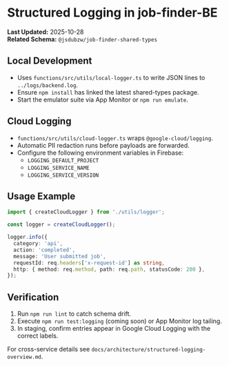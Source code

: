 # Structured Logging in job-finder-BE

**Last Updated:** 2025-10-28  
**Related Schema:** `@jsdubzw/job-finder-shared-types`

## Local Development
- Uses `functions/src/utils/local-logger.ts` to write JSON lines to `../logs/backend.log`.
- Ensure `npm install` has linked the latest shared-types package.
- Start the emulator suite via App Monitor or `npm run emulate`.

## Cloud Logging
- `functions/src/utils/cloud-logger.ts` wraps `@google-cloud/logging`.
- Automatic PII redaction runs before payloads are forwarded.
- Configure the following environment variables in Firebase:
  - `LOGGING_DEFAULT_PROJECT`
  - `LOGGING_SERVICE_NAME`
  - `LOGGING_SERVICE_VERSION`

## Usage Example
```typescript
import { createCloudLogger } from './utils/logger';

const logger = createCloudLogger();

logger.info({
  category: 'api',
  action: 'completed',
  message: 'User submitted job',
  requestId: req.headers['x-request-id'] as string,
  http: { method: req.method, path: req.path, statusCode: 200 },
});
```

## Verification
1. Run `npm run lint` to catch schema drift.
2. Execute `npm run test:logging` (coming soon) or App Monitor log tailing.
3. In staging, confirm entries appear in Google Cloud Logging with the correct labels.

For cross-service details see `docs/architecture/structured-logging-overview.md`.
